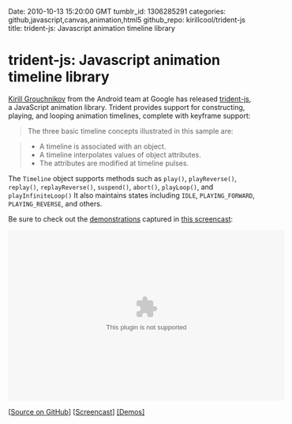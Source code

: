 Date: 2010-10-13 15:20:00 GMT
tumblr_id: 1306285291
categories: github,javascript,canvas,animation,html5
github_repo: kirillcool/trident-js
title: trident-js: Javascript animation timeline library

# trident-js: Javascript animation timeline library

[Kirill Grouchnikov](http://www.pushing-pixels.org/) from the Android team at Google  has released [trident-js](http://github.com/kirillcool/trident-js), a JavaScript animation library. Trident provides support for constructing, playing, and looping animation timelines, complete with keyframe support:

> The three basic timeline concepts illustrated in this sample are:

>  * A timeline is associated with an object.
>  * A timeline interpolates values of object attributes.
>  * The attributes are modified at timeline pulses.

The `Timeline` object supports methods such as `play()`, `playReverse()`, `replay()`, `replayReverse()`, `suspend()`, `abort()`, `playLoop()`, and `playInfiniteLoop()` It also maintains states including `IDLE`, `PLAYING_FORWARD`, `PLAYING_REVERSE`, and others.

Be sure to check out the [demonstrations](http://www.pushing-pixels.org/projects/trident.js/demo/demo.html) captured in [this screencast](http://screenr.com/xtl):

<object classid='clsid:d27cdb6e-ae6d-11cf-96b8-444553540000' codebase='http://download.macromedia.com/pub/shockwave/cabs/flash/swflash.cab#version=9,0,115,0' width='560' height='345'><param name='movie' value='http://screenr.com/Content/assets/screenr_1116090935.swf' /><param name='flashvars' value='i=117750' /><param name='allowFullScreen' value='true' /><embed src='http://screenr.com/Content/assets/screenr_1116090935.swf' flashvars='i=117750' allowFullScreen='true' width='560' height='345' pluginspage='http://www.macromedia.com/go/getflashplayer'></embed></object>

[[Source on GitHub](http://github.com/kirillcool/trident-js)] [[Screencast](http://screenr.com/xtl)] [[Demos]](http://www.pushing-pixels.org/projects/trident.js/demo/demo.html)

